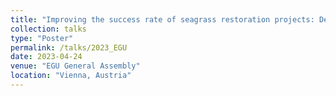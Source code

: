 ```yaml
---
title: "Improving the success rate of seagrass restoration projects: Development of a new bio-hydro-morphological modelling platform accounting for vegetation growth"
collection: talks
type: "Poster"
permalink: /talks/2023_EGU
date: 2023-04-24
venue: "EGU General Assembly"
location: "Vienna, Austria"
---
```

